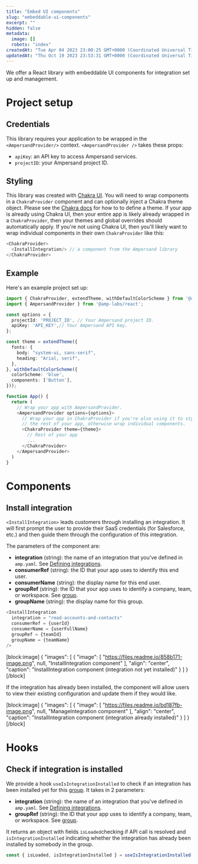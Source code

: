 ```yaml
---
title: "Embed UI components"
slug: "embeddable-ui-components"
excerpt: ""
hidden: false
metadata: 
  image: []
  robots: "index"
createdAt: "Tue Apr 04 2023 23:00:25 GMT+0000 (Coordinated Universal Time)"
updatedAt: "Thu Oct 19 2023 23:53:31 GMT+0000 (Coordinated Universal Time)"
---
```

We offer a React library with embeddable UI components for integration set up and management.

# Project setup

## Credentials

This library requires your application to be wrapped in the `<AmpersandProvider/>` context. `<AmpersandProvider />` takes these props:

- `apiKey`: an API key to access Ampersand services.
- `projectID`: your Ampersand project ID. 

## Styling

This library was created with [Chakra UI](https://chakra-ui.com/). You will need to wrap components in a `ChakraProvider` component and can optionally inject a Chakra theme object. Please see the [Chakra docs](https://chakra-ui.com/docs/styled-system/customize-theme) for how to to define a theme. If your app is already using Chakra UI, then your entire app is likely already wrapped in a `ChakraProvider`, then your themes and global overrides should automatically apply. If you're not using Chakra UI, then you'll likely want to wrap individual components in their own `ChakraProvider` like this:

```typescript
<ChakraProvider>  
  <InstallIntegration/> // a component from the Ampersand library
</ChakraProvider>
```

## Example

Here's an example project set up:

```typescript
import { ChakraProvider, extendTheme, withDefaultColorScheme } from '@chakra-ui/react';
import { AmpersandProvider } from '@amp-labs/react';

const options = {
  projectId: 'PROJECT_ID', // Your Ampersand project ID.
  apiKey: 'API_KEY',// Your Ampersand API key.
};

const theme = extendTheme({
  fonts: {
    body: "system-ui, sans-serif",
    heading: "Arial, serif",
  },
}, withDefaultColorScheme({
  colorScheme: 'blue',
  components: ['Button'],
}));

function App() {
  return (
    // Wrap your app with AmpersandProvider.
    <AmpersandProvider options={options}>
      // Wrap your app in ChakraProvider if you're also using it to style
      // the rest of your app, otherwise wrap individual components.
      <ChakraProvider theme={theme}>
        // Rest of your app
        ...
      </ChakraProvider>
    </AmpersandProvider>
  )
}
```

# Components

## Install integration

`<InstallIntegration>` leads customers through installing an integration. It will first prompt the user to provide their SaaS credentials (for Salesforce, etc.) and then guide them through the configuration of this integration.

The parameters of the component are:

- **integration** (string): the name of an integration that you've defined in `amp.yaml`. See [Defining integrations](doc:defining-integrations).
- **consumerRef** (string): the ID that your app uses to identify this end user.
- **consumerName** (string): the display name for this end user.
- **groupRef** (string): the ID that your app uses to identify a company, team, or workspace. See [group](doc:glossary#group).
- **groupName** (string): the display name for this group.

```typescript
<InstallIntegration 
  integration = "read-accounts-and-contacts"
  consumerRef = {userId}
  consumerName = {userFullName}
  groupRef = {teamId}
  groupName = {teamName}
/>
```

[block:image]
{
  "images": [
    {
      "image": [
        "https://files.readme.io/858b171-image.png",
        null,
        "InstallIntegration component"
      ],
      "align": "center",
      "caption": "InstallIntegration component (integration not yet installed)"
    }
  ]
}
[/block]


If the integration has already been installed, the component will allow users to view their existing configuration and update them if they would like.

[block:image]
{
  "images": [
    {
      "image": [
        "https://files.readme.io/bd187fb-image.png",
        null,
        "ManageIntegration component"
      ],
      "align": "center",
      "caption": "InstallIntegration component (integration already installed)"
    }
  ]
}
[/block]


# Hooks

## Check if integration is installed

We provide a hook `useIsIntegrationInstalled` to check if an integration has been installed yet for this [group](doc:glossary#group). It takes in 2 parameters:

- **integration** (string): the name of an integration that you've defined in `amp.yaml`. See [Defining integrations](doc:defining-integrations).
- **groupRef** (string): the ID that your app uses to identify a company, team, or workspace. See [group](doc:glossary#group).

It returns an object with fields `isLoaded`checking if API call is resolved and `isIntegrationInstalled` indicating whether the integration has already been installed by somebody in the group.

```typescript
const { isLoaded, isIntegrationInstalled } = useIsIntegrationInstalled("read-accounts-and-contacts", groupRef);
```
